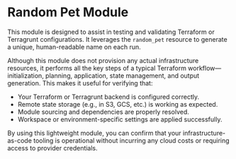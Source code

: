 # Random Pet Module

This module is designed to assist in testing and validating Terraform or Terragrunt configurations. It leverages the `random_pet` resource to generate a unique, human-readable name on each run.

Although this module does not provision any actual infrastructure resources, it performs all the key steps of a typical Terraform workflow—initialization, planning, application, state management, and output generation. This makes it useful for verifying that:

- Your Terraform or Terragrunt backend is configured correctly.
- Remote state storage (e.g., in S3, GCS, etc.) is working as expected.
- Module sourcing and dependencies are properly resolved.
- Workspace or environment-specific settings are applied successfully.

By using this lightweight module, you can confirm that your infrastructure-as-code tooling is operational without incurring any cloud costs or requiring access to provider credentials.
